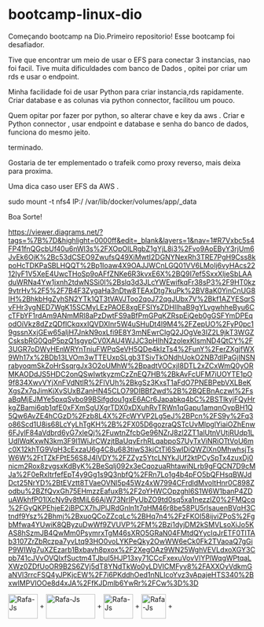 # bootcamp-linux-dio

Começando bootcamp na Dio.Primeiro repositorio!
Esse bootcamp foi desafiador.

Tive que encontrar um meio de usar o EFS para conectar 3 instancias, nao foi facil.
Tive muita dificuldades com banco de Dados , opitei por criar um rds e usar o endpoint.

Minha facilidade foi de usar Python para criar instancia,rds rapidamente.
Criar database e as colunas via python connector, facilitou um pouco.

Quem opitar por fazer por python, so alterar chave e key da aws .
Criar e Python connector , usar endpoint e database e senha do banco de dados, funciona do mesmo jeito.

terminado.

Gostaria de ter emplementado o trafeik como proxy reverso, mais deixa para proxima.

Uma dica caso user EFS da AWS .

sudo mount -t nfs4 IP:/ /var/lib/docker/volumes/app/_data

Boa Sorte!

https://viewer.diagrams.net/?tags=%7B%7D&highlight=0000ff&edit=_blank&layers=1&nav=1#R7Vxbc5s4FP41fnQGcbUf40u6nWl3s%2FXOpOlLRgbZ1gYjL8i3%2Fvo9AoEByY3rjUm6JvEk6OjK%2Bc53dCSEO9ZwufsQ49XiMwtI2DGNYNexRh3TRE7PgH9Css8kpoHcTDKPaSBLHQQT%2Bp1Ioaw4X9OAJJWCnLGQ01VV6LMoIj6vyHAcs2212IyF1V5XeE4UwcTHoSp9oAFfZNKe6R3kvxE6X%2BQ9I7ef5SxxXljeSbLAAduWRNa4Yw1jxnh2tdwNSSi0l%2Bslq3d3JLcYWEwifkqFr38sP3%2F9HT0kz9vtrHv%2F5%2F7B4F3ZygaHa3nDtw8TEAxDtg7kuPk%2BV8aK0YinCnUG8IH%2BhkbHgZyhSN2YTk1QT3tVAVJToo2qoJ72qgJUbx7V%2Bkf1AZYESqrSvFHr3ygNED7WgK15SCMyLEzPAOE8xgEFSIYsZDHIIhaB9gYLvgwhheByu6CcTFbYF1rdAm9ANmMRl8aPzDwtFS9aBfPmGPqKZRspEiQeb0gGSFYmDPEqodOiVkz8dZzQDflCkqxxIQVDXInr5W4uSHuDt4l9M4%2FZepUO%2FyP0pc19gssnXxjGEw65aIjH7JnkN9oxLfi9E8Y3mNEwrClgQ2JOgVe3IZ2L9jkT3WGZCsksbRG0QqP5pzQ1sgypCV0XAU4WJJC3pHIhN2zolexKIsmND4QtCY%2F3UGR7oDWyHEnWRYnTniuFWPqSeVH5QDe4kIzTs4%2FunY%2FerZXgjfWX9Wh17x%2BDb13LVOm3wTTEUxpSLgb3TSivTkONdhUokO2NB7dlPaGjINSNrabyoqmSkZoHrSsqrgJx3O2oUMhW%2BpadtVOCxjI8DTL2xZCxWmQ0yORMKAODdJS5HDC2onQSwIwtkyzmCzZnEQ7HB%2BkAvFcUFM7iUOYTE1pO9f834XwvVYjXnFVdNtlR%2FlVUh%2BkgSz3KxsT1aFdO7PNEBPebVXLBeKXgsZx7qJimKjXvSUxBZanHN45CLO79DIBBf2wd%2B%2BQEBnAczwl%2FsaBqMjEJMYe5pxqSvbo99BSifgdou1gxE6ACr6Japabkq4bC%2BSTlkyjFQyHrkgZBami6qb1qfE0xFXmSgUXgrTDX0xDXuhRvTRWn1qGapu1amqnOvpBH1Q5Qw6AvZE4hCGzD%2Fzb8L4X%2FcWYVP2Lg5eJ%2BPcn%2FS9y%2Fq3o86Scd1U8is68LcYyLhTgKH%2B%2FX05D6gozraQSTcUvMlpglYiaiOZhEnw6FJylF84aVdbrd6yG7xleQj%2FuwtnZfcbGe96NZrJ8zl2ZT1alUtnVUtjRUdp1LUdlWqKxwN3km3F9I1WiJrCWzjtBaUqvErhRLqabpoS7UyTxViNRiOTtVoU6mc0X12khTG9VqH3cExzaU6g4C8u683tiwS3kjCtTl6SwIDiQWZlXn0MhwhsjTsW6W%2FtTZkFPtE56S8J4lVDY%2FZZyz5YtcLNYkJUf2ktPCySpTx4zuxDj0nicm2Rox8zvgsxKdByK%2BeSqlj092x3eCqozuaRhtawiNLrb9gFQCN7D9cMJa%2F0eRxItrfefEpT4y9Gg1s9Q3nbfQ%2FRn7Lo1g4b4pFO5bQFHsqBWJdDct25NrYD%2BtEVztt8TVaeOVNl5p45Wz4xW7994CFrdldMvoltHnr0C898Zodbu%2BZfQvxGh75EHmzzEafuxB%2F2oYHWCOpzghl6S1W6W1banP4ZDuAWkhfP01lXcNy9v8tMiL66AjW73NrIPyUbZO9td0sq5xa1nezzlZ0%2FMQcq%2FGyQKPEhjeE2iBPCX7hJPlJRdGnln1t7qHM46r8be58PU5rlsauenBVqH3Ctndf9Ysz%2Bhmj%2BxuoQCoZZcqLc%2BHq7n4%2FzFKOI58ijviZPoS%2FgbMfwa4YUwiK8QByzuDwWf9ZVUVP%2FM%2Bzi1dyjDM2kSMVLsoXiJo5KAS8hSzmJB4QwMm0PsymrxTgM46sXRO5GRaN04FMtdQYycIqJrETF0TlTAb3107ZrZbRczpa7yvLtq93HO0voLYKPeQky2OwWW6eCk0Fk2TVaoaQ7gGiP9WIWg7uXZEzarb1Bxbavh8pxox%2F2XegOAz9WN25WghVEVLdxoXGY3Cpb741cJVvOVQIxfSuctm4TJbuI5HJP13xy71CCcFxexuVovVlYPlWqgWPtqaLXWz0ZDfUoOR9B2S6ZVj5dT8YNdTkWo0yLDVICMFyv8%2FAXXOyVdkmGaNVl3rrcFSQ4yJPKjcEW%2F7i6PKddhOed1nNLIcoYvz3vApajeHTS340%2BxwIMPVIOOe8d4xJA%2FfKJDmlb6YwRr%2FCw%3D%3D


<img align="center" alt="Rafa-Js" height="50" width="60" src="https://cdn.jsdelivr.net/gh/devicons/devicon/icons/amazonwebservices/amazonwebservices-original.svg" /> +
<img align="center" alt="Rafa-Js" height="50" width="100" src="https://cdn.jsdelivr.net/gh/devicons/devicon/icons/docker/docker-original-wordmark.svg" /> +
<img align="center" alt="Rafa-Js" height="50" width="60" src="https://cdn.jsdelivr.net/gh/devicons/devicon/icons/linux/linux-original.svg" /> +
<img align="center" alt="Rafa-Js" height="50" width="50" src="https://drive.google.com/file/d/1AVZfKty1XF9qQXjtOtodUxIhk7SBQO6z/view?usp=sharing" /> +



